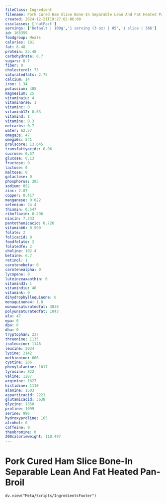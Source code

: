 ```yaml
---
fileClass: Ingredient
filename: Pork Cured Ham Slice Bone-In Separable Lean And Fat Heated Pan-Broil
created: 2024-12-21T19:27:02-06:00
cssclasses: ['nutFact']
servings: ['Default | 100g','1 serving (3 oz) | 85','1 slice | 366']
id: 168359
foodgroup: Meats
calories: 181
fat: 8.48
protein: 25.48
carbohydrate: 0.7
sugars: 0.7
fiber: 0
cholesterol: 73
saturatedfats: 2.75
calcium: 14
iron: 1.34
potassium: 405
magnesium: 25
vitaminaiu: 4
vitaminarae: 1
vitaminc: 0
vitaminb12: 0.63
vitamind: 1
vitamine: 0.3
netcarbs: 0.7
water: 62.57
omega3s: 47
omega6s: 541
pralscore: 13.645
transfattyacids: 0.06
sucrose: 0.57
glucose: 0.13
fructose: 0
lactose: 0
maltose: 0
galactose: 0
phosphorus: 285
sodium: 852
zinc: 2.87
copper: 0.417
manganese: 0.022
selenium: 24.4
thiamin: 0.547
riboflavin: 0.296
niacin: 7.333
pantothenicacid: 0.726
vitaminb6: 0.509
folate: 2
folicacid: 0
foodfolate: 2
folatedfe: 2
choline: 102.4
betaine: 6.7
retinol: 1
carotenebeta: 0
carotenealpha: 0
lycopene: 0
luteinzeaxanthin: 0
vitamind3: 1
vitamindiu: 40
vitamink: 0
dihydrophylloquinone: 0
menaquinone4: 1.8
monounsaturatedfat: 3838
polyunsaturatedfat: 1043
ala: 47
epa: 0
dpa: 0
dha: 0
tryptophan: 237
threonine: 1135
isoleucine: 1146
leucine: 2034
lysine: 2142
methionine: 606
cystine: 286
phenylalanine: 1017
tyrosine: 822
valine: 1287
arginine: 1627
histidine: 1110
alanine: 1503
asparticacid: 2221
glutamicacid: 3638
glycine: 1350
proline: 1099
serine: 996
hydroxyproline: 165
alcohol: 0
caffeine: 0
theobromine: 0
200calorieweight: 110.497
---
```


# Pork Cured Ham Slice Bone-In Separable Lean And Fat Heated Pan-Broil

```dataviewjs
dv.view("Meta/Scripts/IngredientsFooter")
```